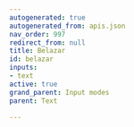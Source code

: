 ```yaml
---
autogenerated: true
autogenerated_from: apis.json
nav_order: 997
redirect_from: null
title: Belazar
id: belazar
inputs:
- text
active: true
grand_parent: Input modes
parent: Text

---
```


